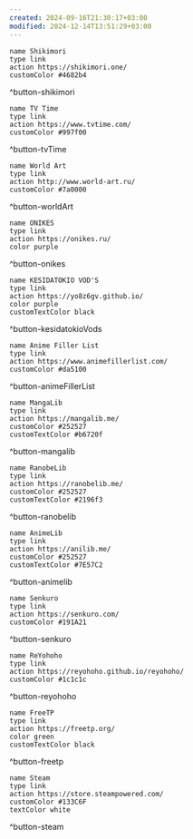 ```yaml
---
created: 2024-09-16T21:30:17+03:00
modified: 2024-12-14T13:51:29+03:00
---
```


```button
name Shikimori
type link
action https://shikimori.one/
customColor #4682b4
```
^button-shikimori

```button
name TV Time
type link
action https://www.tvtime.com/
customColor #997f00
```
^button-tvTime

```button
name World Art
type link
action http://www.world-art.ru/
customColor #7a0000
```
^button-worldArt

```button
name ONIKES
type link
action https://onikes.ru/
color purple
```
^button-onikes

```button
name KESIDATOKIO VOD'S
type link
action https://yo8z6gv.github.io/
color purple
customTextColor black
```
^button-kesidatokioVods

```button
name Anime Filler List
type link
action https://www.animefillerlist.com/
customColor #da5100
```
^button-animeFillerList

```button
name MangaLib
type link
action https://mangalib.me/
customColor #252527
customTextColor #b6720f
```
^button-mangalib

```button
name RanobeLib
type link
action https://ranobelib.me/
customColor #252527
customTextColor #2196f3
```
^button-ranobelib

```button
name AnimeLib
type link
action https://anilib.me/
customColor #252527
customTextColor #7E57C2
```
^button-animelib

```button
name Senkuro
type link
action https://senkuro.com/
customColor #191A21
```
^button-senkuro

```button
name ReYohoho
type link
action https://reyohoho.github.io/reyohoho/
customColor #1c1c1c
```
^button-reyohoho

```button
name FreeTP
type link
action https://freetp.org/
color green
customTextColor black
```
^button-freetp

```button
name Steam
type link
action https://store.steampowered.com/
customColor #133C6F
textColor white
```
^button-steam
